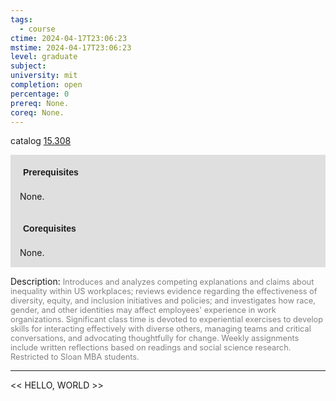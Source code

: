 ```yaml
---
tags:
  - course
ctime: 2024-04-17T23:06:23
mstime: 2024-04-17T23:06:23
level: graduate
subject: 
university: mit
completion: open
percentage: 0
prereq: None.
coreq: None.
---
```


catalog [15.308](http://student.mit.edu/catalog/m15b.html#15.308)

<span style="display: block; padding: 15px; background-color: rgb(100, 100, 100, 0.2);"><font id="m_prereq1072_0" style="display: block; font-family: Arial, sans-serif; font-weight: bold; padding: 5px">Prerequisites</font><br><span id="prereq1072_0">None.</span></span>
<span style="display: block; padding: 15px; background-color: rgb(100, 100, 100, 0.2);"><font id="m_coreq1072_0" style="display: block; font-family: Arial, sans-serif; font-weight: bold; padding: 5px">Corequisites</font><br><span id="coreq1072_0">None.</span></span>

<font style="">Description:</font>
<font style="color: grey; font-size: 0.8rem;">Introduces and analyzes competing explanations and claims about inequality within US workplaces; reviews evidence regarding the effectiveness of diversity, equity, and inclusion initiatives and policies; and investigates how race, gender, and other identities may affect employees' experience in work organizations. Significant class time is devoted to experiential exercises to develop skills for interacting effectively with diverse others, managing teams and critical conversations, and advocating thoughtfully for change. Weekly assignments include written reflections based on readings and social science research. Restricted to Sloan MBA students.</font>



---

<< HELLO, WORLD >>
